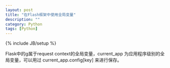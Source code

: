 ```yaml
---
layout: post
title: "在Flash框架中使用全局变量"
description: ""
category: Python 
tags: [Python]
---
```

{% include JB/setup %}

Flask中的g属于request context的全局变量，current_app 为应用程序级别的全局变量，可以用过 current_app.config\[key\] 来进行保存。
